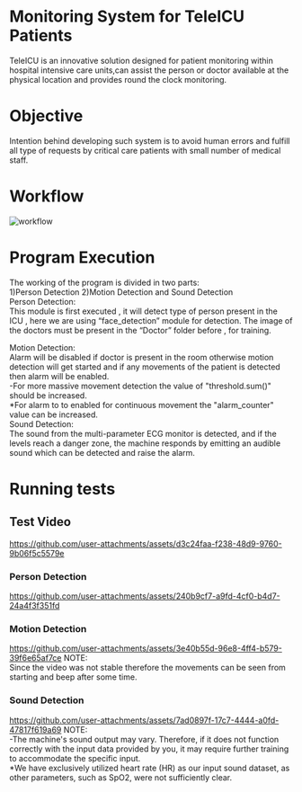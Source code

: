 # Monitoring System for TeleICU Patients
TeleICU is an innovative solution designed for patient monitoring within hospital intensive care units,can assist the person or doctor available at the physical location and provides round the clock monitoring. 

# Objective
Intention behind developing such system is to avoid human errors and fulfill all type of requests by critical care patients with small number of medical staff.
# Workflow
![workflow](https://github.com/user-attachments/assets/155e5bd1-1771-4822-9f26-0a5ca52a4874)

# Program Execution
The working of the program is divided in two parts:​</br>
1)Person Detection		2)Motion Detection and Sound Detection</br>
Person Detection:​</br>
This module is first executed , it will detect type of person present in the ICU , here we are using “face_detection” module for detection. The image of the doctors must be present in the “Doctor” folder before , for training.</br>

Motion Detection:​</br>
Alarm will be disabled if doctor is present in the room otherwise motion detection will get started and if any movements of the patient is detected then alarm will be enabled.​</br>
-For more massive movement detection​ the value of "threshold.sum()" should be increased.​</br>
*For alarm to to enabled for continuous movement the "alarm_counter" value can be increased.</br>
Sound Detection:</br>
The sound from the multi-parameter ECG monitor is detected, and if the levels reach a danger zone, the machine responds by emitting an audible sound which can be detected and raise the alarm.

# Running tests
## Test Video
https://github.com/user-attachments/assets/d3c24faa-f238-48d9-9760-9b06f5c5579e
### Person Detection
https://github.com/user-attachments/assets/240b9cf7-a9fd-4cf0-b4d7-24a4f3f351fd
### Motion Detection
https://github.com/user-attachments/assets/3e40b55d-96e8-4ff4-b579-39f6e65af7ce
NOTE:</br> 
Since the video was not stable therefore the movements can be seen from starting and beep after some time.
### Sound Detection
https://github.com/user-attachments/assets/7ad0897f-17c7-4444-a0fd-47817f619a69
NOTE:</br> 
-The machine's sound output may vary. Therefore, if it does not function correctly with the input data provided by you, it may require further training to accommodate the specific input.</br>
*We have exclusively utilized heart rate (HR) as our input sound dataset, as other parameters, such as SpO2, were not sufficiently clear.
